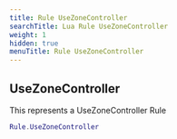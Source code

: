 ```yaml
---
title: Rule UseZoneController
searchTitle: Lua Rule UseZoneController
weight: 1
hidden: true
menuTitle: Rule UseZoneController
---
```

## UseZoneController

This represents a UseZoneController Rule
```lua
Rule.UseZoneController
```